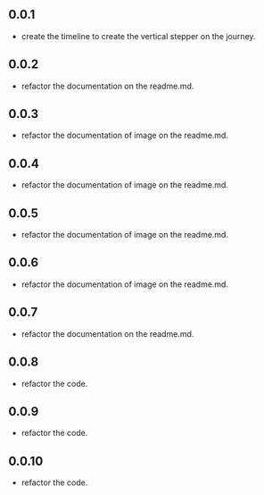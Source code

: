 ## 0.0.1

- create the timeline to create the vertical stepper on the journey.

## 0.0.2

- refactor the documentation on the readme.md.

## 0.0.3

- refactor the documentation of image on the readme.md.

## 0.0.4

- refactor the documentation of image on the readme.md.

## 0.0.5

- refactor the documentation of image on the readme.md.

## 0.0.6

- refactor the documentation of image on the readme.md.

## 0.0.7

- refactor the documentation on the readme.md.
  
## 0.0.8

- refactor the code.

## 0.0.9

- refactor the code.


## 0.0.10

- refactor the code.

